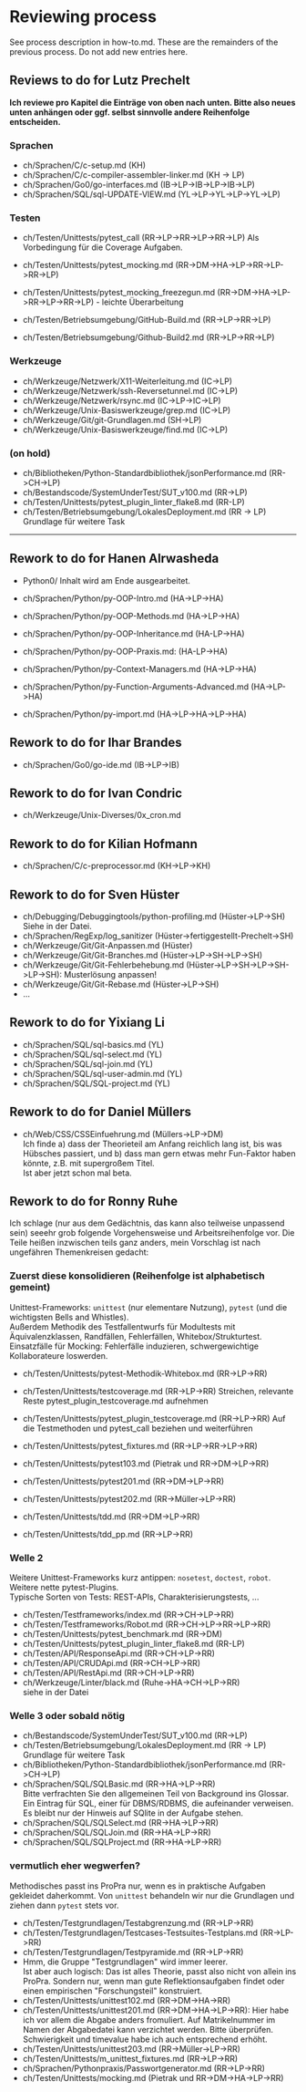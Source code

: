 # Reviewing process

See process description in how-to.md.
These are the remainders of the previous process.
Do not add new entries here.

## Reviews to do for Lutz Prechelt

**Ich reviewe pro Kapitel die Einträge von oben nach unten. 
Bitte also neues unten anhängen oder ggf. selbst sinnvolle andere Reihenfolge entscheiden.**

### Sprachen
- ch/Sprachen/C/c-setup.md (KH)
- ch/Sprachen/C/c-compiler-assembler-linker.md (KH -> LP)
- ch/Sprachen/Go0/go-interfaces.md (IB->LP->IB->LP->IB->LP)
- ch/Sprachen/SQL/sql-UPDATE-VIEW.md (YL->LP->YL->LP->YL->LP)


### Testen
- ch/Testen/Unittests/pytest_call (RR->LP->RR->LP->RR->LP) Als Vorbedingung für die Coverage Aufgaben.

- ch/Testen/Unittests/pytest_mocking.md (RR->DM->HA->LP->RR->LP->RR->LP)
- ch/Testen/Unittests/pytest_mocking_freezegun.md (RR->DM->HA->LP->RR->LP->RR->LP) - leichte Überarbeitung

- ch/Testen/Betriebsumgebung/GitHub-Build.md (RR->LP->RR->LP)
- ch/Testen/Betriebsumgebung/Github-Build2.md (RR->LP->RR->LP)


### Werkzeuge
- ch/Werkzeuge/Netzwerk/X11-Weiterleitung.md (IC->LP)
- ch/Werkzeuge/Netzwerk/ssh-Reversetunnel.md (IC->LP)
- ch/Werkzeuge/Netzwerk/rsync.md (IC->LP->IC->LP)
- ch/Werkzeuge/Unix-Basiswerkzeuge/grep.md (IC->LP)
- ch/Werkzeuge/Git/git-Grundlagen.md (SH->LP)
- ch/Werkzeuge/Unix-Basiswerkzeuge/find.md (IC->LP)

### (on hold)
- ch/Bibliotheken/Python-Standardbibliothek/jsonPerformance.md (RR->CH->LP)
- ch/Bestandscode/SystemUnderTest/SUT_v100.md (RR->LP)
- ch/Testen/Unittests/pytest_plugin_linter_flake8.md (RR-LP)
- ch/Testen/Betriebsumgebung/LokalesDeployment.md (RR -> LP) Grundlage für weitere Task

-------------------------------------------------------------------------------------------

## Rework to do for Hanen Alrwasheda

- Python0/ Inhalt wird am Ende ausgearbeitet.

- ch/Sprachen/Python/py-OOP-Intro.md (HA->LP->HA)
- ch/Sprachen/Python/py-OOP-Methods.md (HA->LP->HA)
- ch/Sprachen/Python/py-OOP-Inheritance.md (HA-LP->HA)
- ch/Sprachen/Python/py-OOP-Praxis.md: (HA-LP->HA)
- ch/Sprachen/Python/py-Context-Managers.md (HA->LP->HA)
- ch/Sprachen/Python/py-Function-Arguments-Advanced.md (HA->LP->HA)
- ch/Sprachen/Python/py-import.md (HA->LP->HA->LP->HA)


## Rework to do for Ihar Brandes

- ch/Sprachen/Go0/go-ide.md (IB->LP->IB)


## Rework to do for Ivan Condric

- ch/Werkzeuge/Unix-Diverses/0x_cron.md


## Rework to do for Kilian Hofmann

- ch/Sprachen/C/c-preprocessor.md (KH->LP->KH)


## Rework to do for Sven Hüster

- ch/Debugging/Debuggingtools/python-profiling.md (Hüster->LP->SH)  
  Siehe in der Datei.
- ch/Sprachen/RegExp/log_sanitizer (Hüster->fertiggestellt-Prechelt->SH)
- ch/Werkzeuge/Git/Git-Anpassen.md (Hüster)
- ch/Werkzeuge/Git/Git-Branches.md (Hüster->LP->SH->LP->SH)
- ch/Werkzeuge/Git/Git-Fehlerbehebung.md (Hüster->LP->SH->LP->SH->LP->SH):
  Musterlösung anpassen!
- ch/Werkzeuge/Git/Git-Rebase.md (Hüster->LP->SH)
- ...


## Rework to do for Yixiang Li
- ch/Sprachen/SQL/sql-basics.md (YL)
- ch/Sprachen/SQL/sql-select.md (YL)
- ch/Sprachen/SQL/sql-join.md (YL)
- ch/Sprachen/SQL/sql-user-admin.md (YL)
- ch/Sprachen/SQL/SQL-project.md (YL)


## Rework to do for Daniel Müllers

- ch/Web/CSS/CSSEinfuehrung.md (Müllers->LP->DM)  
  Ich finde a) dass der Theorieteil am Anfang reichlich lang ist, bis was Hübsches passiert, und
  b) dass man gern etwas mehr Fun-Faktor haben könnte, z.B. mit supergroßem Titel.  
  Ist aber jetzt schon mal beta.


## Rework to do for Ronny Ruhe

Ich schlage (nur aus dem Gedächtnis, das kann also teilweise unpassend sein)
seeehr grob folgende Vorgehensweise und Arbeitsreihenfolge vor.
Die Teile heißen inzwischen teils ganz anders, mein Vorschlag ist nach ungefähren Themenkreisen
gedacht:

### Zuerst diese konsolidieren (Reihenfolge ist alphabetisch gemeint)
Unittest-Frameworks: `unittest` (nur elementare Nutzung),
`pytest` (und die wichtigsten Bells and Whistles).  
Außerdem Methodik des Testfallentwurfs für Modultests mit Äquivalenzklassen, Randfällen,
Fehlerfällen, Whitebox/Strukturtest.  
Einsatzfälle für Mocking: Fehlerfälle induzieren, schwergewichtige Kollaborateure loswerden.

- ch/Testen/Unittests/pytest-Methodik-Whitebox.md (RR->LP->RR)
- ch/Testen/Unittests/testcoverage.md (RR->LP->RR) Streichen, relevante Reste pytest_plugin_testcoverage.md
  aufnehmen
- ch/Testen/Unittests/pytest_plugin_testcoverage.md (RR->LP->RR) Auf die Testmethoden und pytest_call
  beziehen und weiterführen

- ch/Testen/Unittests/pytest_fixtures.md (RR->LP->RR->LP->RR)
- ch/Testen/Unittests/pytest103.md (Pietrak und RR->DM->LP->RR)
- ch/Testen/Unittests/pytest201.md (RR->DM->LP->RR)
- ch/Testen/Unittests/pytest202.md (RR->Müller->LP->RR)
- ch/Testen/Unittests/tdd.md (RR->DM->LP->RR)
- ch/Testen/Unittests/tdd_pp.md (RR->LP->RR)

### Welle 2
Weitere Unittest-Frameworks kurz antippen: `nosetest`, `doctest`, `robot`.  
Weitere nette pytest-Plugins.  
Typische Sorten von Tests: REST-APIs, Charakterisierungstests, ...

- ch/Testen/Testframeworks/index.md (RR->CH->LP->RR)
- ch/Testen/Testframeworks/Robot.md (RR->CH->LP->RR->LP->RR)
- ch/Testen/Unittests/pytest_benchmark.md (RR->DM)
- ch/Testen/Unittests/pytest_plugin_linter_flake8.md (RR-LP)
- ch/Testen/API/ResponseApi.md (RR->CH->LP->RR)
- ch/Testen/API/CRUDApi.md (RR->CH->LP->RR)
- ch/Testen/API/RestApi.md (RR->CH->LP->RR)
- ch/Werkzeuge/Linter/black.md (Ruhe->HA->CH->LP->RR)  
  siehe in der Datei

### Welle 3 oder sobald nötig
- ch/Bestandscode/SystemUnderTest/SUT_v100.md (RR->LP)
- ch/Testen/Betriebsumgebung/LokalesDeployment.md (RR -> LP) Grundlage für weitere Task
- ch/Bibliotheken/Python-Standardbibliothek/jsonPerformance.md (RR->CH->LP)
- ch/Sprachen/SQL/SQLBasic.md (RR->HA->LP->RR)  
  Bitte verfrachten Sie den allgemeinen Teil von Background ins Glossar.
  Ein Eintrag für SQL, einer für DBMS/RDBMS, die aufeinander verweisen.
  Es bleibt nur der Hinweis auf SQlite in der Aufgabe stehen.
- ch/Sprachen/SQL/SQLSelect.md (RR->HA->LP->RR)
- ch/Sprachen/SQL/SQLJoin.md (RR->HA->LP->RR)
- ch/Sprachen/SQL/SQLProject.md (RR->HA->LP->RR)

### vermutlich eher wegwerfen?
Methodisches passt ins ProPra nur, wenn es in praktische Aufgaben gekleidet daherkommt.
Von `unittest` behandeln wir nur die Grundlagen und ziehen dann `pytest` stets vor.

- ch/Testen/Testgrundlagen/Testabgrenzung.md (RR->LP->RR)
- ch/Testen/Testgrundlagen/Testcases-Testsuites-Testplans.md (RR->LP->RR)
- ch/Testen/Testgrundlagen/Testpyramide.md (RR->LP->RR)
- Hmm, die Gruppe "Testgrundlagen" wird immer leerer.  
  Ist aber auch logisch: Das ist alles Theorie, passt also nicht von allein ins ProPra.
  Sondern nur, wenn man gute Reflektionsaufgaben findet oder einen empirischen "Forschungsteil" konstruiert.
- ch/Testen/Unittests/unittest102.md (RR->DM->HA->RR)
- ch/Testen/Unittests/unittest201.md (RR->DM->HA->LP->RR):
  Hier habe ich vor allem die Abgabe anders fromuliert. Auf Matrikelnummer im Namen der Abgabedatei
  kann verzichtet werden. Bitte überprüfen.
  Schwierigkeit und timevalue habe ich auch entsprechend erhöht.
- ch/Testen/Unittests/unittest203.md (RR->Müller->LP->RR)
- ch/Testen/Unittests/m_unittest_fixtures.md (RR->LP->RR)
- ch/Sprachen/Pythonpraxis/Passwortgenerator.md (RR->LP->RR)
- ch/Testen/Unittests/mocking.md (Pietrak und RR->DM->HA->LP->RR)
